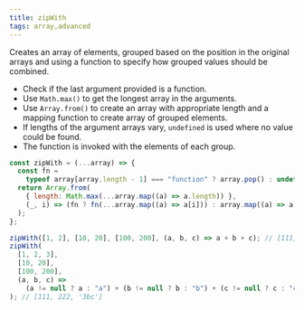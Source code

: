 ```yaml
---
title: zipWith
tags: array,advanced
---
```


Creates an array of elements, grouped based on the position in the original arrays and using a function to specify how grouped values should be combined.

- Check if the last argument provided is a function.
- Use `Math.max()` to get the longest array in the arguments.
- Use `Array.from()` to create an array with appropriate length and a mapping function to create array of grouped elements.
- If lengths of the argument arrays vary, `undefined` is used where no value could be found.
- The function is invoked with the elements of each group.

```js
const zipWith = (...array) => {
  const fn =
    typeof array[array.length - 1] === "function" ? array.pop() : undefined;
  return Array.from(
    { length: Math.max(...array.map((a) => a.length)) },
    (_, i) => (fn ? fn(...array.map((a) => a[i])) : array.map((a) => a[i]))
  );
};
```

```js
zipWith([1, 2], [10, 20], [100, 200], (a, b, c) => a + b + c); // [111, 222]
zipWith(
  [1, 2, 3],
  [10, 20],
  [100, 200],
  (a, b, c) =>
    (a != null ? a : "a") + (b != null ? b : "b") + (c != null ? c : "c")
); // [111, 222, '3bc']
```
